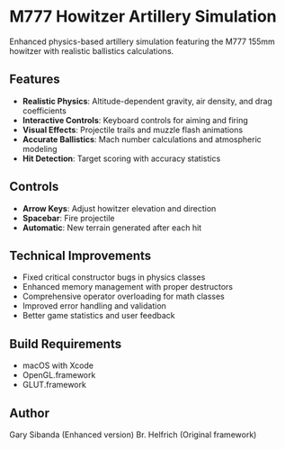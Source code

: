 # M777 Howitzer Artillery Simulation

Enhanced physics-based artillery simulation featuring the M777 155mm howitzer with realistic ballistics calculations.

## Features

- **Realistic Physics**: Altitude-dependent gravity, air density, and drag coefficients
- **Interactive Controls**: Keyboard controls for aiming and firing
- **Visual Effects**: Projectile trails and muzzle flash animations
- **Accurate Ballistics**: Mach number calculations and atmospheric modeling
- **Hit Detection**: Target scoring with accuracy statistics

## Controls

- **Arrow Keys**: Adjust howitzer elevation and direction
- **Spacebar**: Fire projectile
- **Automatic**: New terrain generated after each hit

## Technical Improvements

- Fixed critical constructor bugs in physics classes
- Enhanced memory management with proper destructors
- Comprehensive operator overloading for math classes
- Improved error handling and validation
- Better game statistics and user feedback

## Build Requirements

- macOS with Xcode
- OpenGL.framework
- GLUT.framework

## Author

Gary Sibanda (Enhanced version)
Br. Helfrich (Original framework)
